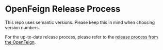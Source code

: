 # OpenFeign Release Process

This repo uses semantic versions. Please keep this in mind when choosing version numbers.

For the up-to-date release process, please refer to the
[release process from the OpenFeign](https://github.com/OpenFeign/feign/blob/master/RELEASE.md).

